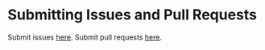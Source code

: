 # Submitting Issues and Pull Requests

Submit issues [here](https://github.com/jameserv/swift-playgrounds/issues).
Submit pull requests [here](https://github.com/jameserv/swift-playgrounds/pulls).

